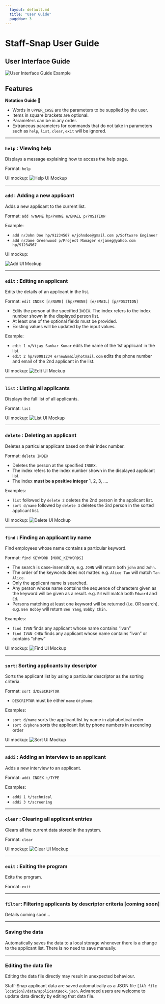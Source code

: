 ```yaml
---
  layout: default.md
  title: "User Guide"
  pageNav: 3
---
```


# Staff-Snap User Guide

## User Interface Guide

![User Interface Guide Example](./images/userInterfaceGuide.png)




## Features

<box type="tip" seamless>

**Notation Guide** :rocket:<br>

* Words in `UPPER_CASE` are the parameters to be supplied by the user.
* Items in square brackets are optional. 
* Parameters can be in any order. 
* Extraneous parameters for commands that do not take in parameters such as `help`, `list`, `clear`, `exit` will be ignored.

</box>

---
### `help` : Viewing help

Displays a message explaining how to access the help page.

Format: `help`

UI mockup:
![Help UI Mockup](./images/help.png)

---
### `add` : Adding a new applicant

Adds a new applicant to the current list.

Format: `add n/NAME hp/PHONE e/EMAIL p/POSITION`

Example:
* `add n/John Doe hp/91234567 e/johndoe@gmail.com p/Software Engineer`
* `add n/Jane Greenwood p/Project Manager e/janeg@yahoo.com hp/91234567`

UI mockup:

![Add UI Mockup](./images/add.png)

---
### `edit` : Editing an applicant

Edits the details of an applicant in the list.

Format: `edit INDEX [n/NAME] [hp/PHONE] [e/EMAIL] [p/POSITION]`
* Edits the person at the specified `INDEX`. The index refers to the index number shown in the displayed person list.
* At least one of the optional fields must be provided.
* Existing values will be updated by the input values.

Example:
* `edit 1 n/Vijay Sankar Kumar` edits the name of the 1st applicant in the list.
* `edit 2 hp/80081234 e/newEmail@hotmail.com` edits the phone number and email of the 2nd applicant in the list.

UI mockup:
![Edit UI Mockup](./images/edit.png)

---
### `list` : Listing all applicants

Displays the full list of all applicants.

Format: `list`

UI mockup:
![List UI Mockup](./images/list.png)

---
### `delete` : Deleting an applicant

Deletes a particular applicant based on their index number.

Format: `delete INDEX`
* Deletes the person at the specified `INDEX`.
* The index refers to the index number shown in the displayed applicant list.
* The index **must be a positive integer** 1, 2, 3, ….

Examples:
* `list` followed by `delete 2` deletes the 2nd person in the applicant list.
* `sort d/name` followed by `delete 3` deletes the 3rd person in the sorted applicant list.

UI mockup:
![Delete UI Mockup](./images/delete.png)

---
### `find` : Finding an applicant by name

Find employees whose name contains a particular keyword.

Format: `find KEYWORD [MORE_KEYWORDS]`
* The search is case-insensitive, e.g. `JOHN` will return both `john` and `John`.
* The order of the keywords does not matter. e.g. `Alice Tan` will match `Tan Alice`.
* Only the applicant name is searched.
* Any person whose name contains the sequence of characters given as the keyword will be given as a result. e.g. `Ed` will match both `Edward` and `Ed`.
* Persons matching at least one keyword will be returned (i.e. OR search). e.g. `Ben Bobby` will return `Ben Yang`, `Bobby Chin`.

Examples:
* `find IVAN` finds any applicant whose name contains “ivan”
* `find IVAN CHEW` finds any applicant whose name contains “ivan” or contains “chew”

UI mockup:
![Find UI Mockup](./images/find.png)

---
### `sort`: Sorting applicants by descriptor

Sorts the applicant list by using a particular descriptor as the sorting criteria.

Format: `sort d/DESCRIPTOR`
* `DESCRIPTOR` must be either `name` or `phone`.

Examples:
* `sort d/name` sorts the applicant list by name in alphabetical order
* `sort d/phone` sorts the applicant list by phone numbers in ascending order

UI mockup:
![Sort UI Mockup](./images/sort.png)

---
### `addi` : Adding an interview to an applicant

Adds a new interview to an applicant.

Format: `addi INDEX t/TYPE`

Examples:
* `addi 1 t/technical`
* `addi 3 t/screening`

---
### `clear` : Clearing all applicant entries

Clears all the current data stored in the system.

Format: `clear`

UI mockup:
![Clear UI Mockup](./images/clear.png)

---
### `exit` : Exiting the program

Exits the program.

Format: `exit`

---
### `filter`: Filtering applicants by descriptor criteria [coming soon]

Details coming soon...

---
### Saving the data

Automatically saves the data to a local storage whenever there is a change to the applicant list. There is no need to save manually.

---
### Editing the data file

<box type="warning" header="**Caution**">
    Editing the data file directly may result in unexpected behaviour.
</box>

Staff-Snap applicant data are saved automatically as a JSON file `[JAR file location]/data/applicantBook.json`. Advanced users are welcome to update data directly by editing that data file.


